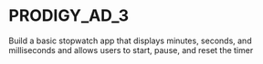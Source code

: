 # PRODIGY_AD_3
Build a basic stopwatch app that displays minutes, seconds, and milliseconds and allows users to start, pause, and reset the timer
